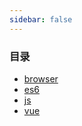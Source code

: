 ```yaml
---
sidebar: false
--- 
```


### 目录
- [browser](./browser/)
- [es6](./es6/)
- [js](./js/)
- [vue](./vue/)
